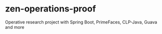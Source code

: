 # zen-operations-proof
Operative research project with Spring Boot, PrimeFaces, CLP-Java, Guava and more
